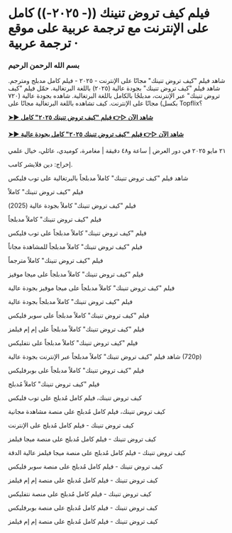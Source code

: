 # فيلم كيف تروض تنينك ((- ٢٠٢٥-)) كامل على الإنترنت مع ترجمة عربية على موقع ترجمة عربية ·


### **بسم الله الرحمن الرحيم**

شاهد فيلم "كيف تروض تنينك" مجانًا على الإنترنت - ٢٠٢٥ - فيلم كامل مدبلج ومترجم. شاهد فيلم "كيف تروض تنينك" بجودة عالية (٢٠٢٥) باللغة البرتغالية. حمّل فيلم "كيف تروض تنينك" عبر الإنترنت، مدبلجًا بالكامل باللغة البرتغالية. شاهده بجودة عالية (٧٢٠ بكسل) مجانًا على الإنترنت. كيف تشاهده باللغة البرتغالية مجانًا على Topflix؟

**[➤► شاهد الآن ▷👉 فيلم "كيف تروض تنينك ٢٠٢٥" كامل](https://playmov.fun/ar/movie/1087192/how-to-train-your-dragon?huB)**

**[➤► شاهد الآن ▷👉 فيلم "كيف تروض تنينك ٢٠٢٥" كامل بجودة عالية](https://playmov.fun/ar/movie/1087192/how-to-train-your-dragon?huB)**

٢١ مايو ٢٠٢٥ في دور العرض | ساعة و٤٨ دقيقة | مغامرة، كوميدي، عائلي، خيال علمي

إخراج: دين فلايشر كامب.

شاهد فيلم "كيف تروض تنينك" كاملاً مدبلجاً بالبرتغالية على توب فليكس

فيلم "كيف تروض تنينك" كاملاً

فيلم "كيف تروض تنينك" كاملاً بجودة عالية (2025)

فيلم "كيف تروض تنينك" كاملاً مدبلجاً

فيلم "كيف تروض تنينك" كاملاً مدبلجاً على توب فليكس

فيلم "كيف تروض تنينك" كاملاً مدبلجاً للمشاهدة مجاناً

فيلم "كيف تروض تنينك" كاملاً مترجماً

فيلم "كيف تروض تنينك" كاملاً مدبلجاً على ميجا موفيز

فيلم "كيف تروض تنينك" كاملاً مدبلجاً على ميجا موفيز بجودة عالية

فيلم "كيف تروض تنينك" كاملاً مدبلجاً بجودة عالية

فيلم "كيف تروض تنينك" كاملاً مدبلجاً على سوبر فليكس

فيلم "كيف تروض تنينك" كاملاً مدبلجاً على إم إم فيلمز

فيلم "كيف تروض تنينك" كاملاً مدبلجاً على نتفليكس

شاهد فيلم "كيف تروض تنينك" كاملاً مدبلجاً عبر الإنترنت بجودة عالية (720p)

فيلم "كيف تروض تنينك" كاملاً مدبلجاً على بوبرفليكس

فيلم "كيف تروض تنينك" كاملاً مُدبلج

كيف تروض تنينك، فيلم كامل مُدبلج على توب فليكس

كيف تروض تنينك، فيلم كامل مُدبلج على منصة مشاهدة مجانية

كيف تروض تنينك - فيلم كامل مُدبلج على الإنترنت

كيف تروض تنينك - فيلم كامل مُدبلج على منصة ميجا فيلمز

كيف تروض تنينك - فيلم كامل مُدبلج على منصة ميجا فيلمز عالية الدقة

كيف تروض تنينك - فيلم كامل مُدبلج على منصة سوبر فليكس

كيف تروض تنينك - فيلم كامل مُدبلج على منصة إم إم فيلمز

كيف تروض تنينك - فيلم كامل مُدبلج على منصة نتفليكس

كيف تروض تنينك - فيلم كامل مُدبلج على منصة بوبرفليكس

كيف تروض تنينك - فيلم كامل مُدبلج على منصة إم إم فيلمز
